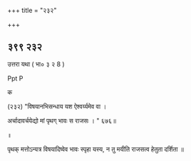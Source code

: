 +++
title = "२३२"

+++


## ३९९ २३२
उत्तरा यथा ( भा० ३ २ 8 ) 

Ppt P 

क 

(२३२) "विषयानभिसन्धाय यश ऐश्वर्य्यमेव वा । 

अर्चादावर्चयेद्यो मां पृथग् भावः स राजसः । " ६७६॥ 

॥ 

पृथक् मत्तोऽन्यत्र विषयादिष्वेव भावः स्पृहा यस्य, न तु मयीति राजसत्व हेतुता दर्शिता ॥ 
